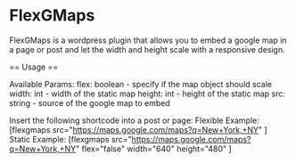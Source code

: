 FlexGMaps
================================

FlexGMaps is a wordpress plugin that allows you to embed a google map in a page or post and let the width and height scale with a responsive design.

== Usage ==

Available Params:
flex: boolean - specify if the map object should scale
width: int - width of the static map
height: int - height of the static map
src: string - source of the google map to embed

Insert the following shortcode into a post or page:
Flexible Example: [flexgmaps src="https://maps.google.com/maps?q=New+York,+NY" ]
Static Example: [flexgmaps src="https://maps.google.com/maps?q=New+York,+NY" flex="false" width="640" height="480" ]